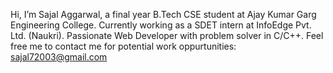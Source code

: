 Hi, I’m Sajal Aggarwal, a final year B.Tech CSE student at Ajay Kumar Garg Engineering College.
Currently working as a SDET intern at InfoEdge Pvt. Ltd. (Naukri).
Passionate Web Developer with problem solver in C/C++.
Feel free me to contact me for potential work oppurtunities: sajal72003@gmail.com

